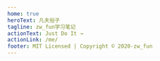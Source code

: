 ```yaml
---
home: true
heroText: 凡夫俗子
tagline: zw_fun学习笔记
actionText: Just Do It →
actionLink: /me/
footer: MIT Licensed | Copyright © 2020-zw_fun
--- 
```

